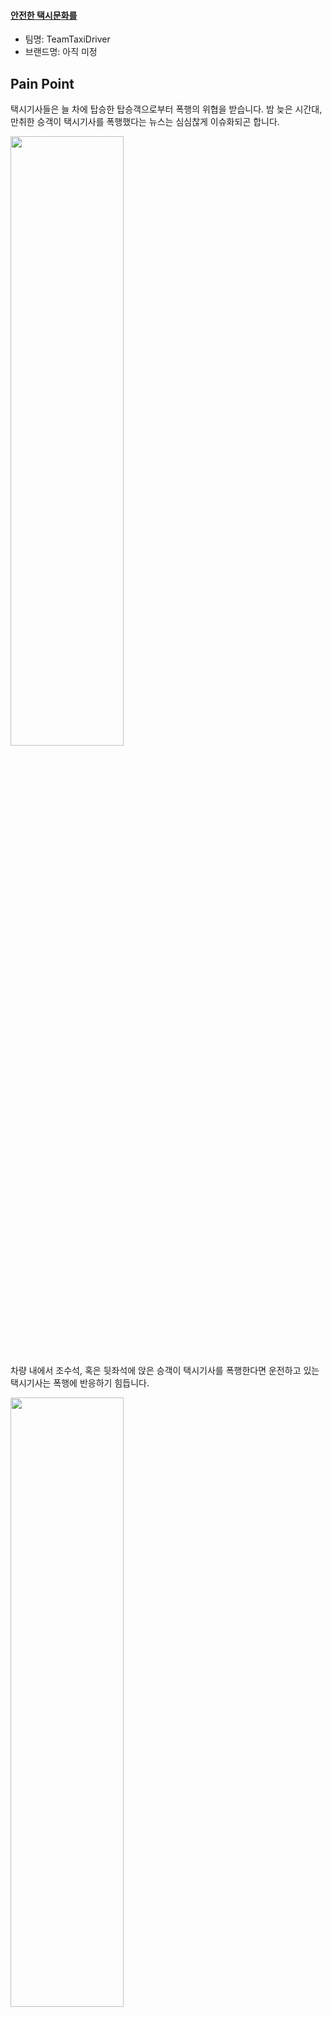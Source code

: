 #### **<u>안전한 택시문화를 </u>**



- 팀명: TeamTaxiDriver
- 브랜드명: 아직 미정 



## Pain Point

택시기사들은 늘 차에 탑승한 탑승객으로부터 폭행의 위협을 받습니다.
밤 늦은 시간대, 만취한 승객이 택시기사를 폭행했다는 뉴스는 심심찮게 이슈화되곤 합니다.

<img src="https://github.com/baekkom180/CapstoneDesign-Project/blob/master/images/캡처6.PNG" width="60%" height="50%">

차량 내에서 조수석, 혹은 뒷좌석에 앉은 승객이 택시기사를 폭행한다면
운전하고 있는 택시기사는 폭행에 반응하기 힘듭니다.

<img src="https://github.com/baekkom180/CapstoneDesign-Project/blob/master/images/캡처1.PNG" width="60%" height="50%">
<img src="https://github.com/baekkom180/CapstoneDesign-Project/blob/master/images/캡처2.PNG" width="60%" height="50%">
<img src="https://github.com/baekkom180/CapstoneDesign-Project/blob/master/images/캡처3.PNG" width="60%" height="50%">
<img src="https://github.com/baekkom180/CapstoneDesign-Project/blob/master/images/캡처4.PNG" width="60%" height="50%">
<img src="https://github.com/baekkom180/CapstoneDesign-Project/blob/master/images/캡처5.PNG" width="60%" height="50%">

이러한 종류의 폭행은 단순히 택시기사의 생명을 위협할 뿐만 아니라
도로위의 다른 운전자, 보행자, 심지어 폭행 가해자까지도 위험한 안전 사고로 이어질 수 있습니다.

택시에 보호격막 설치는 이전부터 주장되고 있고
정부 또는 택시운송회사에서 지원도 해주고 있지만 
제대로 설치되고 있지 못합니다.
보호격막이 설치되면 운전자도, 승객도 답답하기 때문입니다.

IoT 기술을 이용하여, 이러한 문제점을 가진 기존 보호격막을
정말로 폭력 사건이 일어나는 경우에만 자동으로 
설치되도록 할 예정입니다.



## 어떻게?

폭력 사건이 일어나고 있는 지를 센서로 감지하는 건 그리 쉬운일은 아닙니다.
따라서 저희는 여러 다른 종류의 센서를 통해서 데이터를 수집합니다.

1. 거리센서: 운전석과 조수석 사이, 운전석과 뒷좌석 사이에 거리센서를 통해서 누군가
   운전석의 영역으로 들어왔는지를 측정합니다. 또한 얼마나 넘어왔는지도 측정합니다.
   
2. 소리센서: 소리 센서로 폭력이 일어날 경우의 주변 소리를 수집합니다. 
   폭력 사건의 경우, 큰 소리나 비명소리 욕설 같은 소리 단서가 있다는 가정하에 데이터를 수집합니다.
   
폭력 사건 = (탑승객이 운전석의 영역으로 침범하는 횟수) + (침범하고 있는 시간) + (욕설 or 일정한 수준 이상의 소리 크기)
를 통해서 폭력 사건이 일어나고 있음을 판단합니다.

+3. 카메라 센서로 측정된 이미지를 이용한 머신러닝 모델

만약 폭력 사건이 일어나고 있다고 판단되면 자동으로 보호격막이 내려오도록 조치합니다.



## 예상 시스템 구성도

<img src="https://github.com/baekkom180/CapstoneDesign-Project/blob/master/images/system%20%ED%9D%90%EB%A6%84%EB%8F%84.JPG" width="100%" height="100%">

## DB 스키마

<img src="https://github.com/baekkom180/CapstoneDesign-Project/blob/master/images/DB%20%EC%8A%A4%ED%82%A4%EB%A7%88.JPG" width="100%" height= "100%">

###### 

## 기술 구현 단계

1. 센서로 데이터 수집  
1-1. 거리센서를 이용하여 인체가 운전석으로 넘어오는 횟수와 시간 수집 (완료)  
1-2. 소리센서를 이용하여 소리의 크기 감지 (완료)  
1-3. 음성인식 센서를 이용하여 욕설과 싸움 소리 감지 (진행중 -> 욕설 감지는 효용이 없을거라 판단)  

2. DB 구축  
2-1. 거리센서를 통한 거리 데이터(1초 주기) 저장(완료)  
2-1. 소리센서를 통한 소리 데이터(1초 주기) 저장(완료)  

3. 서버 구축  
3-1. 거리 센서에서 오는 데이터를 서버로 전송 (완료)  
3-2. 소리 센서에서 오는 데이터를 서버로 전송 (완료)  
3-2. 카메라 센서에서 오는 streaming data 서버로 전송 (완료)   

4. 모터 작동  
4-0. 모터 대신 led 작동(완료)  
4-1. 모터 작동(진행중)  

5. 카메라 센서를 이용해서 이미지 머신러닝(진행중)  
5-0. 사진 데이터 수집(진행중)  
5-1. 이미지들을 이용해서 머신러닝 모델 만들기 (tensorflow.js) (진행중)  
5-2. 모델의 정확성 검사 (진행중)  

6. 수집한 데이터를 통해서 폭력사건 판단 공식(완료) -> 보완 필요  

## 데이터 수집
1. 거리 센서로 인체 데이터 수집(완료)  
2. 소리 센서로 폭력 사건의 소음 수준 측정(완료)  
3. 카메라 센서를 이용한 폭력 사건의 이미지 촬영(완료)  

## 폭력사건 판단 공식  
-폭력사건 => (인체가 운전석을 침범하는 횟수, 시간) + (폭력사건의 소음의 정도) + (폭력사건의 욕설) > ?  
데이터를 종합해서 팀원끼리 폭력사건을 재연하고 이 3가지 항목의 수치를 계산하여 공식 완성.  

-카메라 센서로 촬영된 이미지를 통한 머신러닝 모델을 바탕으로 폭력사건 판단.  

## 시연 영상
- https://www.youtube.com/watch?v=ES3JsgDgxBE&feature=youtu.be 

## 기대성과
일단 두 가지의 성과를 기대할 수 있을것이라 생각합니다.  

1. 폭력으로부터 보호받지 못하는 택시기사분들을 보호할 수 있습니다.  
2. 폭력으로 인해서 택시기사가 위협받는 경우에 택시기사 뿐만 아니라  
   보행자, 가해자까지 위협받을 수 있는데 우리의 제품은 이러한 상황으로 부터  
   보행자분들을 보호할 수 있을것이라 생각합니다.  
추가적으로 발생하는 성과는 저희가 직접 실험을 해보고 체험을 해보면서 추가해 나갈 예정입니다.  

## 팀원
임준묵

<img src="https://github.com/baekkom180/CapstoneDesign-Project/blob/master/images/%EC%9E%84%EC%A4%80%EB%AC%B5.jpg" width="15%" height="15%">

최진규

<img src="https://github.com/baekkom180/CapstoneDesign-Project/blob/master/images/%EC%B5%9C%EC%A7%84%EA%B7%9C.jpg" width="15%" height="15%">

장성욱

<img src="https://github.com/baekkom180/CapstoneDesign-Project/blob/master/images/%EC%9E%A5%EC%84%B1%EC%9A%B1.jpg" width="15%" height="15%">

## 역할 분담
임준묵 -- 센서 부착 및 작동 확인

최진규 -- 구동 알고리즘 작성

장성욱 -- 서버 구축 및 관리

## 개발 환경
개발 도구 :: GitHub, Slack, mysql
